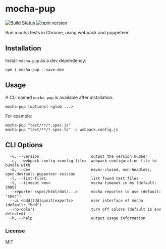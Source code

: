 # mocha-pup
[![Build Status](https://github.com/wixplosives/mocha-pup/workflows/tests/badge.svg)](https://github.com/wixplosives/mocha-pup/actions)
[![npm version](https://img.shields.io/npm/v/mocha-pup.svg)](https://www.npmjs.com/package/mocha-pup)

Run mocha tests in Chrome, using webpack and puppeteer.

## Installation

Install `mocha-pup` as a dev dependency:
```
npm i mocha-pup --save-dev
```

## Usage

A CLI named `mocha-pup` is available after installation:
```
mocha-pup [options] <glob ...>
```

For example:
```
mocha-pup "test/**/*.spec.js" 
mocha-pup "test/**/*.spec.ts" -c webpack.config.js 
```

## CLI Options

```
  -v, --version                       output the version number
  -c, --webpack-config <config file>  webpack configuration file to bundle with
  -d, --dev                           never-closed, non-headless, open-devtools puppeteer session
  -l, --list-files                    list found test files
  -t, --timeout <ms>                  mocha timeout in ms (default: 2000)
  --reporter <spec/html/dot/...>      mocha reporter to use (default: "spec")
  --ui <bdd|tdd|qunit|exports>        user interface of mocha (default: "bdd")
  --no-colors                         turn off colors (default is env detected)
  -h, --help                          output usage information
```

### License

MIT
